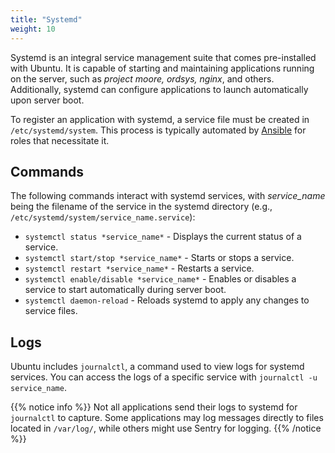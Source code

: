 ```yaml
---
title: "Systemd"
weight: 10
---
```


Systemd is an integral service management suite that comes pre-installed with Ubuntu. It is capable of starting and maintaining applications running on the server, such as *project moore, ordsys, nginx*, and others. Additionally, systemd can configure applications to launch automatically upon server boot.

To register an application with systemd, a service file must be created in `/etc/systemd/system`. This process is typically automated by [Ansible](../development-tools/ansible) for roles that necessitate it.

## Commands

The following commands interact with systemd services, with *service_name* being the filename of the service in the systemd directory (e.g., `/etc/systemd/system/service_name.service`):

- `systemctl status *service_name*` - Displays the current status of a service.
- `systemctl start/stop *service_name*` - Starts or stops a service.
- `systemctl restart *service_name*` - Restarts a service.
- `systemctl enable/disable *service_name*` - Enables or disables a service to start automatically during server boot.
- `systemctl daemon-reload` - Reloads systemd to apply any changes to service files.

## Logs

Ubuntu includes `journalctl`, a command used to view logs for systemd services. You can access the logs of a specific service with `journalctl -u service_name`.

{{% notice info %}}
Not all applications send their logs to systemd for `journalctl` to capture. Some applications may log messages directly to files located in `/var/log/`, while others might use Sentry for logging.
{{% /notice %}}
